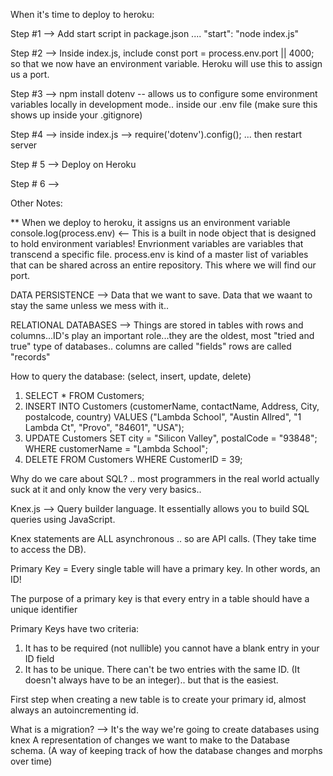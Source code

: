 When it's time to deploy to heroku:

Step #1 --> Add start script in package.json .... "start": "node index.js"

Step #2 --> Inside index.js, include const port = process.env.port || 4000; so that we now have an environment variable. Heroku will use this to assign us a port.

Step #3 --> npm install dotenv -- allows us to configure some environment variables locally in development mode.. inside our .env file (make sure this shows up inside your .gitignore)

Step #4 --> inside index.js --> require('dotenv').config(); ... then restart server

Step # 5 --> Deploy on Heroku

Step # 6 -->

Other Notes:

\*\* When we deploy to heroku, it assigns us an environment variable
console.log(process.env) <-- This is a built in node object that is designed to hold environment variables!
Envrionment variables are variables that transcend a specific file. process.env is kind of a master list of variables that can be shared across an entire repository. This where we will find our port.

DATA PERSISTENCE --> Data that we want to save. Data that we waant to stay the same unless we mess with it..

RELATIONAL DATABASES --> Things are stored in tables with rows and columns...ID's play an important role...they are the oldest, most "tried and true" type of databases..
columns are called "fields"
rows are called "records"

How to query the database: (select, insert, update, delete)

1. SELECT \* FROM Customers;
2. INSERT INTO Customers (customerName, contactName, Address, City, postalcode, country) VALUES ("Lambda School", "Austin Allred", "1 Lambda Ct", "Provo", "84601", "USA");
3. UPDATE Customers SET city = "Silicon Valley", postalCode = "93848"; WHERE customerName = "Lambda School";
4. DELETE FROM Customers WHERE CustomerID = 39;

Why do we care about SQL? .. most programmers in the real world actually suck at it and only know the very very basics..

Knex.js --> Query builder language. It essentially allows you to build SQL queries using JavaScript.

Knex statements are ALL asynchronous .. so are API calls. (They take time to access the DB).

Primary Key = Every single table will have a primary key. In other words, an ID!

The purpose of a primary key is that every entry in a table should have a unique identifier

Primary Keys have two criteria:

1. It has to be required (not nullible) you cannot have a blank entry in your ID field
2. It has to be unique. There can't be two entries with the same ID. (It doesn't always have to be an integer).. but that is the easiest.

First step when creating a new table is to create your primary id, almost always an autoincrementing id.

What is a migration? -->
It's the way we're going to create databases using knex
A representation of changes we want to make to the Database schema.
(A way of keeping track of how the database changes and morphs over time)
